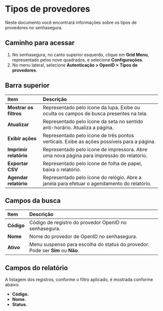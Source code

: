 # Tipos de provedores

Neste documento você encontrará informações sobre os tipos de provedores no senhasegura.

## Caminho para acessar

1. No senhasegura, no canto superior esquerdo, clique em **Grid Menu**, representado pelos nove quadrados, e selecione **Configurações**.  
2. No menu lateral, selecione **Autenticação > OpenID > Tipos de provedores**.

## Barra superior

| Item  | Descrição |
| :---- | :---- |
| **Mostrar os filtros** | Representado pelo ícone da lupa. Exibe ou oculta os campos de busca presentes na tela. |
| **Atualizar** | Representado pelo ícone da seta no sentido anti-horário. Atualiza a página. |
| **Exibir ações** | Representado pelo ícone de três pontos verticais. Exibe as  ações possíveis para a página. |
| **Imprimir relatório** | Representado pelo ícone de impressora. Abre uma nova página para impressão do relatório. |
| **Exportar CSV** | Representado pelo ícone de folha de papel, baixa o relatório. |
| **Agendar relatório** | Representado pelo ícone do relógio. Abre a janela para efetuar o agendamento do relatório. |

## Campos da busca

| Item | Descrição |
| :---- | :---- |
| **Código** | Código de registro do provedor OpenID no senhasegura. |
| **Nome** | Nome do provedor de OpenID no senhasegura. |
| **Ativo** | Menu suspenso para escolha do status do provedor. Pode ser **Sim** ou **Não**. |

## Campos do relatório

A listagem dos registros, conforme o filtro aplicado, é mostrada conforme abaixo:

* **Código.**  
* **Nome.**  
* **Status.**